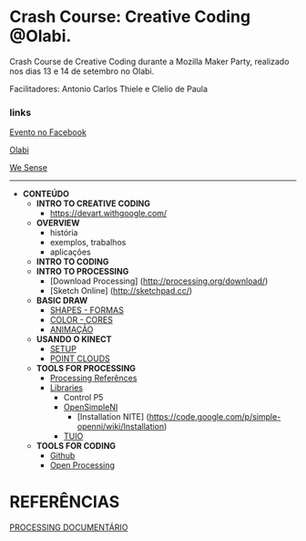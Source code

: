 Crash Course: Creative Coding @Olabi.
==================================

Crash Course de Creative Coding durante a Mozilla Maker Party, realizado nos dias 13 e 14 de setembro no Olabi.

Facilitadores: Antonio Carlos Thiele e Clelio de Paula

### links
[Evento no Facebook](https://www.facebook.com/events/270495073148197)

[Olabi](https://www.facebook.com/olabimakerspace)

[We Sense](http://www.wesense.com.br) 


*** 

* **CONTEÚDO**
  * **INTRO TO CREATIVE CODING**
    * https://devart.withgoogle.com/
  * **OVERVIEW**
    * história 
    * exemplos, trabalhos
    * aplicações
  * **INTRO TO CODING**
  * **INTRO TO PROCESSING**
    * [Download Processing] (http://processing.org/download/)
    * [Sketch Online] (http://sketchpad.cc/)
  * **BASIC DRAW**
    * [SHAPES - FORMAS](https://github.com/wesense/creative-coding-crash-course-oLabi/blob/master/CCCC/SHAPES.MD)
    * [COLOR - CORES](https://github.com/wesense/creative-coding-crash-course-oLabi/blob/master/CCCC/COLORS.MD)
    * [ANIMAÇÃO](https://github.com/wesense/creative-coding-crash-course-oLabi/blob/master/CCCC/INTERACTION.MD)
  * **USANDO O KINECT**
    * [SETUP](https://github.com/wesense/creative-coding-crash-course-oLabi/blob/master/CCCC/INTERACTION.MD)
    * [POINT CLOUDS](https://github.com/wesense/creative-coding-crash-course-oLabi/blob/master/CCCC/INTERACTION.MD)
  * **TOOLS FOR PROCESSING**
    * [Processing Referênces](http://processing.org/reference/)
    * [Libraries](http://processing.org/reference/libraries/)
        * Control P5
        * [OpenSimpleNI](https://code.google.com/p/simple-openni/)
            * [Installation NITE] (https://code.google.com/p/simple-openni/wiki/Installation)
        * [TUIO](http://www.tuio.org/?software)    
  * **TOOLS FOR CODING**
    * [Github](www.github.org)
    * [Open Processing](www.openprocessing.org)


# REFERÊNCIAS

[PROCESSING DOCUMENTÁRIO](http://vimeo.com/60735314)
